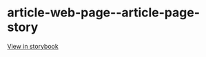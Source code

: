 # article-web-page--article-page-story

[View in storybook](https://raw.githack.com/Independent-Digital-News-and-Media-Ltd/indy100-pwamp-sb/PR-736-sb/index.html?path=/story/article-web-page--article-page-story)